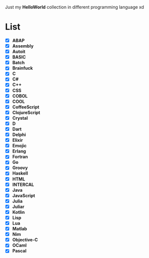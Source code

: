 Just my **HelloWorld** collection in different programming language xd

# List
- [x] **ABAP**
- [x] **Assembly**
- [x] **Autoit**
- [x] **BASIC**
- [x] **Batch**
- [x] **Brainfuck**
- [x] **C**
- [x] **C#**
- [x] **C++**
- [x] **CSS**
- [x] **COBOL**
- [x] **COOL**
- [x] **CoffeeScript**
- [x] **ClojureScript**
- [x] **Crystal**
- [x] **D**
- [x] **Dart**
- [x] **Delphi**
- [x] **Elixir**
- [x] **Emojic**
- [x] **Erlang**
- [x] **Fortran**
- [x] **Go**
- [x] **Groovy**
- [x] **Haskell**
- [x] **HTML**
- [x] **INTERCAL**
- [x] **Java**
- [x] **JavaScript**
- [x] **Julia**
- [x] **Juliar**
- [x] **Kotlin**
- [x] **Lisp**
- [x] **Lua**
- [x] **Matlab**
- [x] **Nim**
- [x] **Objective-C**
- [x] **OCaml**
- [x] **Pascal**
